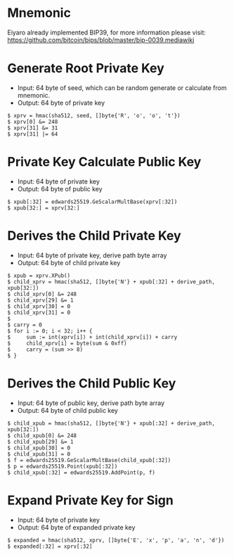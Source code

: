 # Mnemonic

Eiyaro already implemented BIP39, for more information please visit: https://github.com/bitcoin/bips/blob/master/bip-0039.mediawiki

# Generate Root Private Key

- Input: 64 byte of seed, which can be random generate or calculate from mnemonic.
- Output: 64 byte of private key
```
$ xprv = hmac(sha512, seed, []byte{'R', 'o', 'o', 't'})
$ xprv[0] &= 248
$ xprv[31] &= 31
$ xprv[31] |= 64
```

# Private Key Calculate Public Key
- Input: 64 byte of private key
- Output: 64 byte of public key
```
$ xpub[:32] = edwards25519.GeScalarMultBase(xprv[:32])
$ xpub[32:] = xprv[32:]
```

# Derives the Child Private Key
- Input: 64 byte of private key, derive path byte array
- Output: 64 byte of child private key
```
$ xpub = xprv.XPub()
$ child_xprv = hmac(sha512, []byte{'N'} + xpub[:32] + derive_path, xpub[32:])
$ child_xprv[0] &= 248
$ child_xprv[29] &= 1
$ child_xprv[30] = 0
$ child_xprv[31] = 0
$
$ carry = 0
$ for i := 0; i < 32; i++ {
$     sum := int(xprv[i]) + int(child_xprv[i]) + carry
$     child_xprv[i] = byte(sum & 0xff)
$     carry = (sum >> 8)
$ }
```

# Derives the Child Public Key
- Input: 64 byte of public key, derive path byte array
- Output: 64 byte of child public key
```
$ child_xpub = hmac(sha512, []byte{'N'} + xpub[:32] + derive_path, xpub[32:])
$ child_xpub[0] &= 248
$ child_xpub[29] &= 1
$ child_xpub[30] = 0
$ child_xpub[31] = 0
$ f = edwards25519.GeScalarMultBase(child_xpub[:32])
$ p = edwards25519.Point(xpub[:32])
$ child_xpub[:32] = edwards25519.AddPoint(p, f)
```

# Expand Private Key for Sign
- Input: 64 byte of private key
- Output: 64 byte of expanded private key
```
$ expanded = hmac(sha512, xprv, []byte{'E', 'x', 'p', 'a', 'n', 'd'})
$ expanded[:32] = xprv[:32]
```